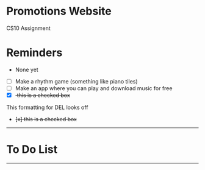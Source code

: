 # Promotions Website
CS10 Assignment 

# Reminders
- None yet

- [ ] Make a rhythm game (something like piano tiles)
- [ ] Make an app where you can play and download music for free
- [x] <del> this is a checked box </del>

This formatting for DEL looks off
- <del> [x] this is a checked box </del>

---

# To Do List


---

